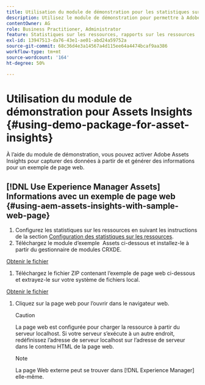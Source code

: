 ```yaml
---
title: Utilisation du module de démonstration pour les statistiques sur les ressources
description: Utilisez le module de démonstration pour permettre à Adobe Assets Insights de capturer des données à partir de et de générer des informations pour une page web.
contentOwner: AG
role: Business Practitioner, Administrator
feature: Statistiques sur les ressources, rapports sur les ressources
exl-id: 13947513-da76-43e1-ae01-abd24a59752a
source-git-commit: 68c36d4e3a14567a4d115ee64a4474bcaf9aa386
workflow-type: tm+mt
source-wordcount: '164'
ht-degree: 50%

---
```


# Utilisation du module de démonstration pour Assets Insights {#using-demo-package-for-asset-insights}

À l’aide du module de démonstration, vous pouvez activer Adobe Assets Insights pour capturer des données à partir de et générer des informations pour un exemple de page web.

## [!DNL Use Experience Manager Assets] Informations avec un exemple de page web   {#using-aem-assets-insights-with-sample-web-page}

1. Configurez les statistiques sur les ressources en suivant les instructions de la section [Configuration des statistiques sur les ressources](configure-asset-insights.md).
1. Téléchargez le module d’exemple  Assets ci-dessous et installez-le à partir du gestionnaire de modules CRXDE.

[Obtenir le fichier](assets/insightsdemo.zip)

1. Téléchargez le fichier ZIP contenant l’exemple de page web ci-dessous et extrayez-le sur votre système de fichiers local.

[Obtenir le fichier](assets/demosite.zip)

1. Cliquez sur la page web pour l’ouvrir dans le navigateur web.

   >[!CAUTION]
   >
   >La page web est configurée pour charger la ressource à partir du serveur localhost. Si votre serveur s’exécute à un autre endroit, redéfinissez l’adresse de serveur localhost sur l’adresse de serveur dans le contenu HTML de la page web.

   >[!NOTE]
   >
   >La page Web externe peut se trouver dans [!DNL Experience Manager] elle-même.
